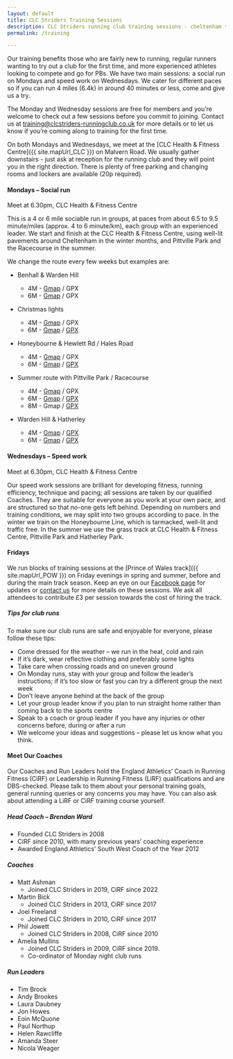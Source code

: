 ```yaml
---
layout: default
title: CLC Striders Training Sessions
description: CLC Striders running club training sessions - cheltenham training sessions maps and gpx
permalink: /training

---
```


Our training benefits those who are fairly new to running, regular runners wanting to try out a club for the first time, and more experienced athletes looking to compete and go for PBs. We have two main sessions: a social run on Mondays and speed work on Wednesdays. We cater for different paces so if you can run 4 miles (6.4k) in around 40 minutes or less, come and give us a try.  

The Monday and Wednesday sessions are free for members and you’re welcome to check out a few sessions before you commit to joining.  Contact us at <training@clcstriders-runningclub.co.uk> for more details or to let us know if you’re coming along to training for the first time.  

On both Mondays and Wednesdays, we meet at the [CLC Health & Fitness Centre]({{ site.mapUrl_CLC }}) on Malvern Road. We usually gather downstairs - just ask at reception for the running club and they will point you in the right direction.  There is plenty of free parking and changing rooms and lockers are available (20p required).

#### Mondays – Social run

Meet at 6.30pm, CLC Health & Fitness Centre

This is a 4 or 6 mile sociable run in groups, at paces from about 6.5 to 9.5 minute/miles (approx. 4 to 6 minute/km), each group with an experienced leader. We start and finish at the CLC Health & Fitness Centre, using well-lit pavements around Cheltenham in the winter months, and Pittville Park and the Racecourse in the summer.

We change the route every few weeks but examples are:

- Benhall & Warden Hill
  - 4M - [Gmap](https://www.gmap-pedometer.com/?r=7304693) / GPX
  - 6M - [Gmap](https://www.gmap-pedometer.com/?r=7305262) / GPX

- Christmas lights
  - 4M - [Gmap](https://www.gmap-pedometer.com/?r=7428607) / GPX
  - 6M - [Gmap](https://www.gmap-pedometer.com/?r=7428605) / [GPX](assets/gpx/6m_Christmas_Lights.gpx)

- Honeybourne & Hewlett Rd / Hales Road
  - 4M - [Gmap](https://www.gmap-pedometer.com/?r=7336512) / GPX
  - 6M - [Gmap](https://www.gmap-pedometer.com/?r=7333921) / [GPX](assets/gpx/6m_Honeybourne_Hewlett_Hales.gpx)

- Summer route with Pittville Park / Racecourse
  - 4M - [Gmap](https://www.gmap-pedometer.com/?r=6584237) / GPX
  - 6M - [Gmap](https://www.gmap-pedometer.com/?r=6584229) / [GPX](assets/gpx/6m_Summer_Route_Pittville_Park_Racecourse.gpx)
  - 8M - Gmap / [GPX](assets/gpx/8m_Summer_Route_Pittville_Park_Racecourse.gpx)

- Warden Hill & Hatherley
  - 4M - [Gmap](https://www.gmap-pedometer.com/?r=6085072) / [GPX](assets/gpx/4m_Warden_Hill_Hatherley.gpx)
  - 6M - [Gmap](https://www.gmap-pedometer.com/?r=6085063) / [GPX](assets/gpx/6m_Warden_Hill_Hatherley.gpx)

#### Wednesdays – Speed work

Meet at 6.30pm, CLC Health & Fitness Centre

Our speed work sessions are brilliant for developing fitness, running efficiency, technique and pacing; all sessions are taken by our qualified Coaches.  They are suitable for everyone as you work at your own pace, and are structured so that no-one gets left behind.  Depending on numbers and training conditions, we may split into two groups according to pace.  In the winter we train on the Honeybourne Line, which is tarmacked, well-lit and traffic free.  In the summer we use the grass track at CLC Health & Fitness Centre, Pittville Park and Hatherley Park.

#### Fridays

We run blocks of training sessions at the [Prince of Wales track]({{ site.mapUrl_POW }}) on Friday evenings in spring and summer, before and during the main track season.  Keep an eye on our [Facebook page]({{site.facebook}}) for updates or [contact us](/contact) for more details on these sessions.  We ask all attendees to contribute £3 per session towards the cost of hiring the track.

##### Tips for club runs

To make sure our club runs are safe and enjoyable for everyone, please follow these tips:

- Come dressed for the weather – we run in the heat, cold and rain
- If it’s dark, wear reflective clothing and preferably some lights
- Take care when crossing roads and on uneven ground
- On Monday runs, stay with your group and follow the leader’s instructions; if it’s too slow or fast you can try a different group the next week
- Don’t leave anyone behind at the back of the group
- Let your group leader know if you plan to run straight home rather than coming back to the sports centre
- Speak to a coach or group leader if you have any injuries or other concerns before, during or after a run
- We welcome your ideas and suggestions – please let us know what you think.

#### Meet Our Coaches

Our Coaches and Run Leaders hold the England Athletics’ Coach in Running Fitness (CiRF) or Leadership in Running Fitness (LiRF) qualifications and are DBS-checked.  Please talk to them about your personal training goals, general running queries or any concerns you may have.  You can also ask about attending a LiRF or CiRF training course yourself.

##### Head Coach – Brendan Ward

- Founded CLC Striders in 2008
- CiRF since 2010, with many previous years’ coaching experience
- Awarded England Athletics’ South West Coach of the Year 2012

##### Coaches

- Matt Ashman
  - Joined CLC Striders in 2019, CiRF since 2022
- Martin Bick
  - Joined CLC Striders in 2013, CiRF since 2017
- Joel Freeland
  - Joined CLC Striders in 2010, CiRF since 2017
- Phil Jowett
  - Joined CLC Striders in 2008, CiRF since 2010
- Amelia Mullins
  - Joined CLC Striders in 2009, CiRF since 2019.  
  - Co-ordinator of Monday night club runs

##### Run Leaders

- Tim Brock
- Andy Brookes
- Laura Daubney
- Jon Howes
- Eoin McQuone
- Paul Northup
- Helen Rawcliffe
- Amanda Steer
- Nicola Weager
